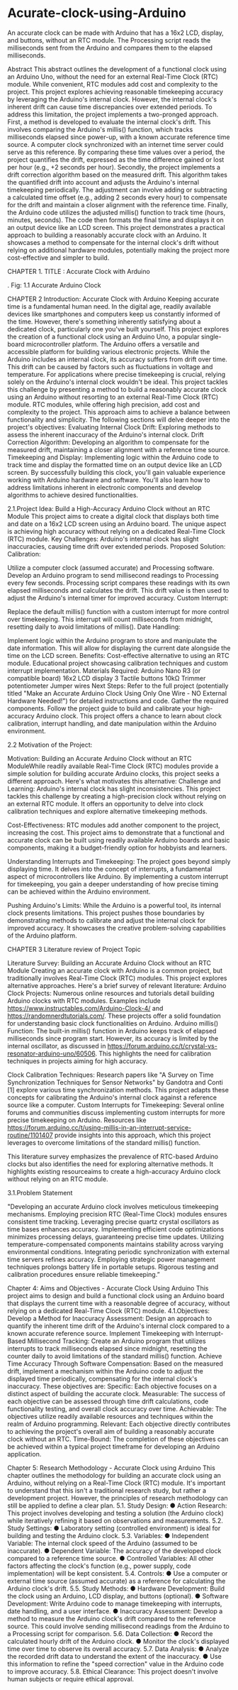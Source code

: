 # Acurate-clock-using-Arduino
An accurate clock can be made with Arduino that has a 16x2 LCD, display, and buttons, without an RTC module. The Processing script reads the milliseconds sent from the Arduino and compares them to the elapsed milliseconds.

Abstract
This abstract outlines the development of a functional clock using an Arduino Uno, without the need for an external Real-Time Clock (RTC) module. While convenient, RTC modules add cost and complexity to the project. This project explores achieving reasonable timekeeping accuracy by leveraging the Arduino's internal clock. However, the internal clock's inherent drift can cause time discrepancies over extended periods.
To address this limitation, the project implements a two-pronged approach. First, a method is developed to evaluate the internal clock's drift. This involves comparing the Arduino's millis() function, which tracks milliseconds elapsed since power-up, with a known accurate reference time source. A computer clock synchronized with an internet time server could serve as this reference. By comparing these time values over a period, the project quantifies the drift, expressed as the time difference gained or lost per hour (e.g., +2 seconds per hour).
Secondly, the project implements a drift correction algorithm based on the measured drift. This algorithm takes the quantified drift into account and adjusts the Arduino's internal timekeeping periodically. The adjustment can involve adding or subtracting a calculated time offset (e.g., adding 2 seconds every hour) to compensate for the drift and maintain a closer alignment with the reference time.
Finally, the Arduino code utilizes the adjusted millis() function to track time (hours, minutes, seconds). The code then formats the final time and displays it on an output device like an LCD screen. This project demonstrates a practical approach to building a reasonably accurate clock with an Arduino. It showcases a method to compensate for the internal clock's drift without relying on additional hardware modules, potentially making the project more cost-effective and simpler to build.

CHAPTER 1.  TITLE : Accurate Clock with Arduino

 .                                                            Fig: 1.1 Accurate Arduino Clock








CHAPTER 2 Introduction: Accurate Clock with Arduino
 Keeping accurate time is a fundamental human need. In the digital age, readily available devices like smartphones and computers keep us constantly informed of the time. However, there's something inherently satisfying about a dedicated    clock, particularly one you've built yourself. This project explores the creation of a functional clock using an Arduino Uno, a popular single-board microcontroller platform.
The Arduino offers a versatile and accessible platform for building various electronic projects. While the Arduino includes an internal clock, its accuracy suffers from drift over time. This drift can be caused by factors such as fluctuations in voltage and temperature. For applications where precise timekeeping is crucial, relying solely on the Arduino's internal clock wouldn't be ideal.
This project tackles this challenge by presenting a method to build a reasonably accurate clock using an Arduino without resorting to an external Real-Time Clock (RTC) module. RTC modules, while offering high precision, add cost and complexity to the project. This approach aims to achieve a balance between functionality and simplicity.
The following sections will delve deeper into the project's objectives:
Evaluating Internal Clock Drift: Exploring methods to assess the inherent inaccuracy of the Arduino's internal clock.
Drift Correction Algorithm: Developing an algorithm to compensate for the measured drift, maintaining a closer alignment with a reference time source.
Timekeeping and Display: Implementing logic within the Arduino code to track time and display the formatted time on an output device like an LCD screen.
By successfully building this clock, you'll gain valuable experience working with Arduino hardware and software. You'll also learn how to address limitations inherent in electronic components and develop algorithms to achieve desired functionalities. 

      














2.1.Project Idea: Build a High-Accuracy Arduino Clock without an RTC Module
This project aims to create a digital clock that displays both time and date on a 16x2 LCD screen using an Arduino board. The unique aspect is achieving high accuracy without relying on a dedicated Real-Time Clock (RTC) module.
Key Challenges:
Arduino's internal clock has slight inaccuracies, causing time drift over extended periods.
Proposed Solution:
Calibration:

Utilize a computer clock (assumed accurate) and Processing software.
Develop an Arduino program to send millisecond readings to Processing every few seconds.
Processing script compares these readings with its own elapsed milliseconds and calculates the drift.
This drift value is then used to adjust the Arduino's internal timer for improved accuracy.
Custom Interrupt:

Replace the default millis() function with a custom interrupt for more control over timekeeping.
This interrupt will count milliseconds from midnight, resetting daily to avoid limitations of millis().
Date Handling:

Implement logic within the Arduino program to store and manipulate the date information.
This will allow for displaying the current date alongside the time on the LCD screen.
Benefits:
Cost-effective alternative to using an RTC module.
Educational project showcasing calibration techniques and custom interrupt implementation.
Materials Required:
Arduino Nano R3 (or compatible board)
16x2 LCD display
3 Tactile buttons
10kΩ Trimmer potentiometer
Jumper wires
Next Steps:
Refer to the full  project (potentially titled "Make an Accurate Arduino Clock Using Only One Wire - NO External Hardware Needed!") for detailed instructions and code.
Gather the required components.
Follow the project guide to build and calibrate your high-accuracy Arduino clock.
This project offers a chance to learn about clock calibration, interrupt handling, and date manipulation within the Arduino environment.
















2.2 Motivation of  the Project:


Motivation: Building an Accurate Arduino Clock without an RTC ModuleWhile readily available Real-Time Clock (RTC) modules provide a simple solution for building accurate Arduino clocks, this project seeks a different approach. Here's what motivates this alternative:
Challenge and Learning: Arduino's internal clock has slight inconsistencies. This project tackles this challenge by creating a high-precision clock without relying on an external RTC module. It offers an opportunity to delve into clock calibration techniques and explore alternative timekeeping methods.

Cost-Effectiveness: RTC modules add another component to the project, increasing the cost. This project aims to demonstrate that a functional and accurate clock can be built using readily available Arduino boards and basic components, making it a budget-friendly option for hobbyists and learners.

Understanding Interrupts and Timekeeping: The project goes beyond simply displaying time. It delves into the concept of interrupts, a fundamental aspect of microcontrollers like Arduino. By implementing a custom interrupt for timekeeping, you gain a deeper understanding of how precise timing can be achieved within the Arduino environment.

Pushing Arduino's Limits: While the Arduino is a powerful tool, its internal clock presents limitations. This project pushes those boundaries by demonstrating methods to calibrate and adjust the internal clock for improved accuracy. It showcases the creative problem-solving capabilities of the Arduino platform.




  


CHAPTER 3 Literature review of Project Topic

Literature Survey: Building an Accurate Arduino Clock without an RTC Module  Creating an accurate clock with Arduino is a common project, but traditionally involves Real-Time Clock (RTC) modules. This project explores alternative approaches. Here's a brief survey of relevant literature:
Arduino Clock Projects: Numerous online resources and tutorials detail building Arduino clocks with RTC modules. Examples include https://www.instructables.com/Arduino-Clock-4/ and https://randomnerdtutorials.com/. These projects offer a solid foundation for understanding basic clock functionalities on Arduino.
Arduino millis() Function: The built-in millis() function in Arduino keeps track of elapsed milliseconds since program start. However, its accuracy is limited by the internal oscillator, as discussed in https://forum.arduino.cc/t/crystal-vs-resonator-arduino-uno/60506. This highlights the need for calibration techniques in projects aiming for high accuracy.

Clock Calibration Techniques: Research papers like "A Survey on Time Synchronization Techniques for Sensor Networks" by Gandotra and Conti [1] explore various time synchronization methods. This project adapts these concepts for calibrating the Arduino's internal clock against a reference source like a computer.
Custom Interrupts for Timekeeping: Several online forums and communities discuss implementing custom interrupts for more precise timekeeping on Arduino. Resources like https://forum.arduino.cc/t/using-millis-in-an-interrupt-service-routine/1101407 provide insights into this approach, which this project leverages to overcome limitations of the standard millis() function.

This literature survey emphasizes the prevalence of RTC-based Arduino clocks but also identifies the need for exploring alternative methods. It highlights existing resourceaims to create a high-accuracy Arduino clock without relying on an RTC module.

3.1.Problem Statement

"Developing an accurate Arduino clock involves meticulous timekeeping mechanisms. Employing precision RTC (Real-Time Clock) modules ensures consistent time tracking. Leveraging precise quartz crystal oscillators as time bases enhances accuracy. Implementing efficient code optimizations minimizes processing delays, guaranteeing precise time updates. Utilizing temperature-compensated components maintains stability across varying environmental conditions. Integrating periodic synchronization with external time servers refines accuracy. Employing strategic power management techniques prolongs battery life in portable setups. Rigorous testing and calibration procedures ensure reliable timekeeping.”












Chapter 4: Aims and Objectives - Accurate Clock Using Arduino
This project aims to design and build a functional clock using an Arduino board that displays the current time with a reasonable degree of accuracy, without relying on a dedicated Real-Time Clock (RTC) module.
4.1.Objectives:
Develop a Method for Inaccuracy Assessment: Design an approach to quantify the inherent time drift of the Arduino's internal clock compared to a known accurate reference source.
Implement Timekeeping with Interrupt-Based Millisecond Tracking: Create an Arduino program that utilizes interrupts to track milliseconds elapsed since midnight, resetting the counter daily to avoid limitations of the standard millis() function.
Achieve Time Accuracy Through Software Compensation: Based on the measured drift, implement a mechanism within the Arduino code to adjust the displayed time periodically, compensating for the internal clock's inaccuracy.
These objectives are:
Specific: Each objective focuses on a distinct aspect of building the accurate clock.
Measurable: The success of each objective can be assessed through time drift calculations, code functionality testing, and overall clock accuracy over time.
Achievable: The objectives utilize readily available resources and techniques within the realm of Arduino programming.
Relevant: Each objective directly contributes to achieving the project's overall aim of building a reasonably accurate clock without an RTC.
Time-Bound: The completion of these objectives can be achieved within a typical project timeframe for developing an Arduino application.





Chapter 5: Research Methodology - Accurate Clock using Arduino
This chapter outlines the methodology for building an accurate clock using an Arduino, without relying on a Real-Time Clock (RTC) module. It's important to understand that this isn't a traditional research study, but rather a development project. However, the principles of research methodology can still be applied to define a clear plan.
5.1. Study Design:
●	Action Research: This project involves developing and testing a solution (the Arduino clock) while iteratively refining it based on observations and measurements.
5.2. Study Settings:
●	Laboratory setting (controlled environment) is ideal for building and testing the Arduino clock.
5.3. Variables:
●	Independent Variable: The internal clock speed of the Arduino (assumed to be inaccurate).
●	Dependent Variable: The accuracy of the developed clock compared to a reference time source.
●	Controlled Variables: All other factors affecting the clock's function (e.g., power supply, code implementation) will be kept consistent.
5.4. Controls:
●	Use a computer or external time source (assumed accurate) as a reference for calculating the Arduino clock's drift.
5.5. Study Methods:
●	Hardware Development: Build the clock using an Arduino, LCD display, and buttons (optional).
●	Software Development: Write Arduino code to manage timekeeping with interrupts, date handling, and a user interface.
●	Inaccuracy Assessment: Develop a method to measure the Arduino clock's drift compared to the reference source. This could involve sending millisecond readings from the Arduino to a Processing script for comparison.
5.6. Data Collection:
●	Record the calculated hourly drift of the Arduino clock.
●	Monitor the clock's displayed time over time to observe its overall accuracy.
5.7. Data Analysis:
●	Analyze the recorded drift data to understand the extent of the inaccuracy.
●	Use this information to refine the "speed correction" value in the Arduino code to improve accuracy.
5.8. Ethical Clearance:
This project doesn't involve human subjects or require ethical approval.






